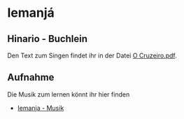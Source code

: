  # Iemanjá

 ## Hinario - Buchlein
 Den Text zum Singen findet ihr in der Datei [O Cruzeiro.pdf](https://github.com/Ceu-Da-Luz-De-Jesus/hinarien/blob/main/Iemanja/Iemanja.pdf).


 ## Aufnahme
 Die Musik zum lernen könnt ihr hier finden 
* [Iemanja - Musik](https://www.dropbox.com/scl/fo/ntxghng9qswhowmc10k40/AG9r-IjzD1JflzVEmtZXALM?rlkey=hktrxykz472wdxte5beemwqgi&st=vjyjn77z&dl=0)
